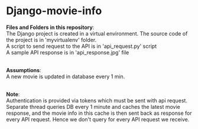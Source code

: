 # Django-movie-info
**Files and Folders in this repository**:</br>
The Django project is created in a virtual environment. The source code of the project is in 'myvirtualenv' folder. </br>
A script to send request to the API is in 'api_request.py' script </br>
A sample API response is in 'api_response.jpg' file </br></br>

**Assumptions**:</br>
A new movie is updated in database every 1 min.</br></br>

**Note**:</br>
Authentication is provided via tokens which must be sent with api request.</br>
Separate thread queries DB every 1 minute and caches the latest movie response, and the movie info in this cache is then sent back as response for every API request. Hence we don't query for every API request we receive.</br>

